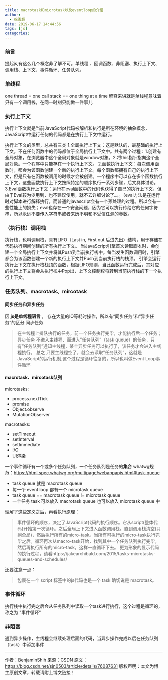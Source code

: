 ```yaml
---
title: macrotask和microtask以及eventloop的介绍
author:
  - 徐勇超
date: 2019-06-17 14:44:56
tags: [js]
categories:
---
```


### 前言
提起js,有这么几个概念非了解不可。单线程 、回调函数、非阻塞、执行上下文、调用栈、上下文、事件循环、任务队列。

### 单线程
one thread = one call stack == one thing at a time
解释来讲就是单线程意味着只有一个调用栈，在同一时刻只能做一件事儿

### 执行上下文
执行上下文就是当前JavaScript代码被解析和执行是所在环境的抽象概念，JavaScript中运行任何的代码都是在执行上下文中运行。

执行上下文的类型，总共有三类
  1.全局执行上下文：这是默认的，最基础的执行上下文。不在任何函数中的代码都位于全局执行上下文中。共有两个过程：1.创建有全局对象，在浏览器中这个全局对象就是window对象。2.将this指针指向这个全局对象。一个程序中只能存在一个执行上下文。
  2.函数执行上下文：每次调用函数时，都会为该函数创建一个新的执行上下文。每个函数都拥有自己的执行上下文，但是只有在函数被调用的时候才会被创建。一个程序中可以存在多个函数执行上下文，这些函数执行上下文按照特定的顺序执行一系列步骤，后文具体讨论。
  3.Eval函数执行上下文：运行在eval函数中的代码也获得了自己的执行上下文，但由于Eval较为少用到，也不建议使用，就不去详细讨论了。。。（eval方法是在运行时对脚本进行解释执行，而普通的javascript会有一个预处理的过程。所以会有一些性能上的损失；eval也存在一个安全问题，因为它可以执行传给它的任何字符串，所以永远不要传入字符串或者来历不明和不受信任源的参数。

### （执行栈）调用栈
执行栈，也叫调用栈，具有LIFO（Last in, First out 后进先出）结构，用于存储在代码执行期间创建的所有执行上下文。
当JavaScript引擎首次读取脚本时，会创建一个全局执行上下文并将其Push到当前执行栈中。每当发生函数调用时，引擎都会为该函数创建一个新的执行上下文并Push到当前执行栈的栈顶。
引擎会运行执行上下文在执行栈栈顶的函数，根据LIFO规则，当此函数运行完成后，其对应的执行上下文将会从执行栈中Pop出，上下文控制权将转到当前执行栈的下一个执行上下文。 

### 任务队列、macrotask、mircotask
#### 同步任务和异步任务
因 **js是单线程语言** ， 存在大量的IO等耗时操作，所以有“同步任务”和“异步任务”的区分
同步任务
>在主线程上排队执行的任务，前一个任务执行完毕，才能执行后一个任务；
异步任务
>不进入主线程、而进入”任务队列”（task queue）的任务，只有”任务队列”通知主线程，某个异步任务可以执行了，该任务才会进入主线程执行。
总之
>只要主线程空了，就会去读取”任务队列”，这就是JavaScript的运行机制,这个过程是循环往复的，所以也叫做Event Loop事件循环

#### macrotask、mircotask队列
microtasks:
  - process.nextTick
  - promise
  - Object.observe
  - MutationObserver

macrotasks:
  - setTimeout
  - setInterval
  - setImmediate
  - I/O
  - UI渲染

一个事件循环有一个或多个任务队列，一个任务队列是任务的**集合**
whatwg规范：https://html.spec.whatwg.org/multipage/webappapis.html#task-queue
- task queue 就是 macrotask queue
- 每一个 event loop 都有一个 microtask queue
- task queue == macrotask queue != microtask queue
- 一个任务 task 可以放入 macrotask queue 也可以放入 microtask queue 中

理解了这些定义之后，再看执行原理：
>事件循环的顺序，决定了JavaScript代码的执行顺序。它从script(整体代码)开始第一次循环。之后全局上下文进入函数调用栈。直到调用栈清空(只剩全局)，然后执行所有的micro-task。当所有可执行的micro-task执行完毕之后。循环再次从macro-task开始，找到其中一个任务队列执行完毕，然后再执行所有的micro-task，这样一直循环下去。
更为形象的显示代码的执行过程，请看https://jakearchibald.com/2015/tasks-microtasks-queues-and-schedules/

还要注意一点：
>包裹在一个 script 标签中的js代码也是一个 task 确切说是 macrotask。

### 事件循环
执行栈中执行完之后会从任务队列中读取一个task进行执行，这个过程是循环的，称之为 "事件循环"

### 非阻塞
遇到异步操作，主线程会继续处理后面的代码，当异步操作完成以后在任务队列（task）中添加事件

--------------------- 
作者：BenjaminShih 
来源：CSDN 
原文：https://blog.csdn.net/sjn0503/article/details/76087631 
版权声明：本文为博主原创文章，转载请附上博文链接！
